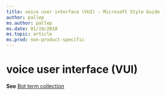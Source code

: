 ```yaml
---
title: voice user interface (VUI) - Microsoft Style Guide
author: pallep
ms.author: pallep
ms.date: 01/19/2018
ms.topic: article
ms.prod: non-product-specific
---
```


# voice user interface (VUI)

**See** [Bot term collection](~/a-z-word-list-term-collections/term-collections/bot-terms.md)
